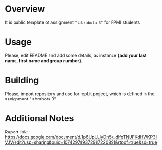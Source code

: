 # Overview

It is public template of assignment `"labrabota 3"` for FPMI students

# Usage

Please, edit README and add some details, as instance **{add your last name, first name and group number}**.

# Building

Please, import repository and use for repl.it project, which is defined in the assignment "labrabota 3".

# Additional Notes

Report link: https://docs.google.com/document/d/1p6UpULlyDn5x_dlfqTNUFKdHWKP3IVJV/edit?usp=sharing&ouid=107429789372987220891&rtpof=true&sd=true
